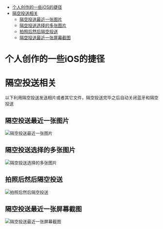 
<!-- vim-markdown-toc GFM -->

* [个人创作的一些iOS的捷径](#个人创作的一些ios的捷径)
* [隔空投送相关](#隔空投送相关)
    * [隔空投送最近一张图片](#隔空投送最近一张图片)
    * [隔空投送选择的多张图片](#隔空投送选择的多张图片)
    * [拍照后然后隔空投送](#拍照后然后隔空投送)
    * [隔空投送最近一张屏幕截图](#隔空投送最近一张屏幕截图)

<!-- vim-markdown-toc -->

# 个人创作的一些iOS的捷径

# 隔空投送相关

以下利用隔空投送发送相片或者其它文件，隔空投送完毕之后自动关闭蓝牙和隔空投送

## 隔空投送最近一张图片

![隔空投送最近一张图片](https://user-images.githubusercontent.com/4246425/50548512-15f5e480-0c89-11e9-912d-9428a343446a.png)

## 隔空投送选择的多张图片

![隔空投送选择的多张图片](https://user-images.githubusercontent.com/4246425/50548527-76852180-0c89-11e9-93be-c9ce55bd99fa.png)


## 拍照后然后隔空投送

![拍照后然后隔空投送](https://user-images.githubusercontent.com/4246425/50548535-a6342980-0c89-11e9-94da-5fb4b52dd36e.png)

## 隔空投送最近一张屏幕截图

![隔空投送最近一张屏幕截图](https://user-images.githubusercontent.com/4246425/50548554-f6ab8700-0c89-11e9-963b-0626e8cf26bc.png)
